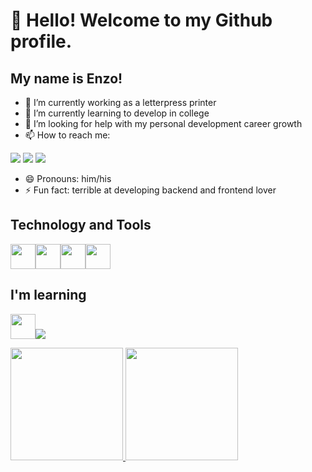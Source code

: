 # 👋 Hello! Welcome to my Github profile.
## My name is Enzo!

- 🔭 I’m currently working as a letterpress printer
- 🌱 I’m currently learning to develop in college
- 🤔 I’m looking for help with my personal development career growth
- 📫 How to reach me:
<div>
<a href="https://instagram.com/enzospelegrini/" target="_blank"><img src="https://img.shields.io/badge/-Instagram-%23E4405F?style=for-the-badge&logo=instagram&logoColor=white" target="_blank"></a>
<a href = "mailto:e.pelegrini@aluno.ifsp.edu.br"><img src="https://img.shields.io/badge/Gmail-D14836?style=for-the-badge&logo=gmail&logoColor=white" target="_blank"></a>
<a href="https://www.linkedin.com/in/enzo-pelegrini-26b20a206/" target="_blank"><img src="https://img.shields.io/badge/-LinkedIn-%230077B5?style=for-the-badge&logo=linkedin&logoColor=white" target="_blank"></a>   
</div>

- 😄 Pronouns: him/his
- ⚡ Fun fact: terrible at developing backend and frontend lover



## Technology and Tools
<img src="https://cdn.jsdelivr.net/gh/devicons/devicon/icons/css3/css3-original-wordmark.svg" width="40" height="40"/><img src="https://cdn.jsdelivr.net/gh/devicons/devicon/icons/html5/html5-original-wordmark.svg" width="40" height="40" /><img src="https://cdn.jsdelivr.net/gh/devicons/devicon/icons/illustrator/illustrator-line.svg" width="40" height="40" /><img src="https://cdn.jsdelivr.net/gh/devicons/devicon/icons/photoshop/photoshop-line.svg" width="40" height="40" />

## I'm learning
<img src="https://cdn.jsdelivr.net/gh/devicons/devicon/icons/c/c-original.svg" width="40" height="40" /><img src="https://cdn.jsdelivr.net/gh/devicons/devicon/icons/microsoftsqlserver/microsoftsqlserver-plain.svg" />
          

<div>
<a href="https://github.com/epelegrini">
<img height="180em" src="https://github-readme-stats.vercel.app/api/top-langs/?username=epelegrini&layout=compact&langs_count=7&theme=dracula"/>
<img height="180em" src="https://github-readme-stats.vercel.app/api?username=epelegrini&show_icons=true&theme=dracula&include_all_commits=true&count_private=true"/>
</div>
          

          
          
          
          
